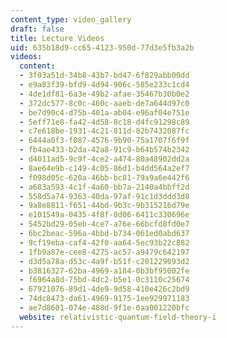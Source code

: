 ```yaml
---
content_type: video_gallery
draft: false
title: Lecture Videos
uid: 635b18d9-cc65-4123-950d-77d3e5fb3a2b
videos:
  content:
  - 3f03a51d-34b8-43b7-bd47-6f829abb00dd
  - e9a83f39-bfd9-4d94-906c-585e233c1cd4
  - 4de1df81-6a3e-49b2-afae-35467b30b0e2
  - 372dc577-8c0c-460c-aaeb-de7a644d97c0
  - be7d90c4-d75b-401a-ab04-e96af04e751e
  - 5eff71e8-fa42-4d58-8c18-d4fc91298c89
  - c7e618be-1931-4c21-811d-82b7432087fc
  - 6444a0f3-f087-4576-9b90-75a1707f6f9f
  - fb4ae433-b2da-42a8-91c9-b64b574b2342
  - d4011ad5-9c9f-4ce2-a474-80a48902dd2a
  - 8ae64e9b-c149-4c05-86d1-b4dd564a2ef7
  - f098d05c-620a-46bb-bc81-79a9a6e442f6
  - a683a593-4c1f-4a60-bb7a-2140a4bbff2d
  - 558d5a74-9363-40da-97af-91c1d3ddd3d8
  - 9a8e8811-f651-44bd-9b3c-9b315216d79e
  - e101549a-0435-4f8f-8d06-6411c330696e
  - 5452bd29-05eb-4ce7-a76e-66bcfd8fd0e7
  - 6bc2beac-596a-4bbd-b734-061ed0abd637
  - 9cf19eba-caf4-42f0-aa64-5ec93b22c882
  - 1fb9a87e-cee8-4275-ac57-a9479c642197
  - d3d5a78a-d53c-4a9f-b51f-c201229093d2
  - b3816327-62ba-4969-a184-0b3bf95002fe
  - f6964a8d-75bd-4dc2-b5e1-0c3110c25674
  - 67921076-89d1-4de9-9d58-410e426c2bd9
  - 74dc8473-da61-4969-9175-1ee929971183
  - ae7d8601-074e-480d-9f1e-0aa001220bfc
  website: relativistic-quantum-field-theory-i
---
```

